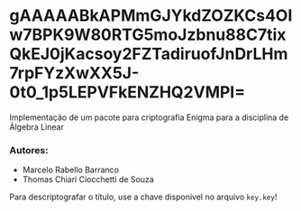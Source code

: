 # gAAAAABkAPMmGJYkdZOZKCs4OIw7BPK9W80RTG5moJzbnu88C7tixQkEJ0jKacsoy2FZTadiruofJnDrLHm7rpFYzXwXX5J-0t0_1p5LEPVFkENZHQ2VMPI=
Implementação de um pacote para criptografia Enigma para a disciplina de Álgebra Linear

### Autores:
- Marcelo Rabello Barranco
- Thomas Chiari Ciocchetti de Souza

Para descriptografar o título, use a chave disponível no arquivo ```key.key```!



